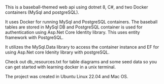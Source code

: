 This is a baseball-themed web api using dotnet 8, C#, and two Docker containers (MySql and postgreSQL). 

It uses Docker for running MySql and PostgreSQL containers. The baseball tables are stored in MySql DB 
and PostgreSQL container is used for authentication using Asp.Net Core Identity library. This uses entity framework
with PostgreSQL.

It utilizes the MySql.Data library to access the container instance and EF for using Asp.Net core Idenity
library with postgreSQL. 

Check out db_resources.txt for table diagrams and some seed data so you can get started with learning docker in a unix terminal. 

The project was created in Ubuntu Linux 22.04 and Mac OS.
